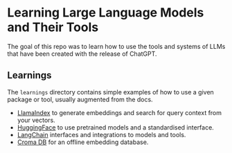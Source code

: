 # Learning Large Language Models and Their Tools

The goal of this repo was to learn how to use the tools and systems of LLMs that have been
created with the release of ChatGPT.

## Learnings

The `learnings` directory contains simple examples of how to use a given package or tool, usually augmented from the docs.

- [LlamaIndex](https://docs.llamaindex.ai/en/stable/getting_started/starter_example.html) to generate embeddings and search for query context from your vectors.
- [HuggingFace](https://huggingface.co/transformers/quickstart.html) to use pretrained models and a standardised interface.
- [LangChain](https://python.langchain.com/docs/get_started/quickstart) interfaces and integrations to models and tools.
- [Croma DB](https://docs.trychroma.com/getting-started) for an offline embedding database.
